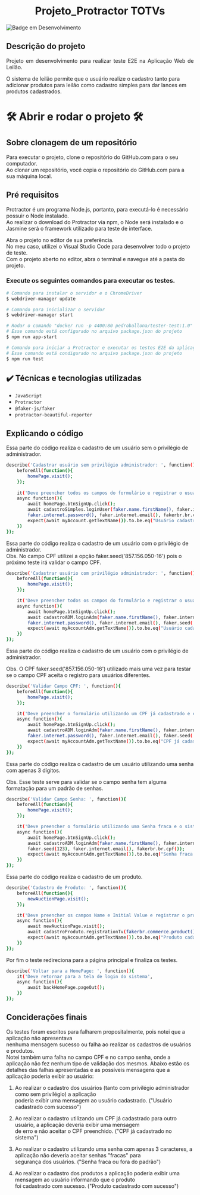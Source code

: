 <h1 align="center"> Projeto_Protractor TOTVs </h1>

![Badge em Desenvolvimento](http://img.shields.io/static/v1?label=STATUS&message=EM%20DESENVOLVIMENTO&color=GREEN&style=for-the-badge)

## Descrição do projeto 

<p align="justify">
 Projeto em desenvolvimento para realizar teste E2E na Aplicação Web de Leilão. </p> 
 <p> O sistema de leilão permite que o usuário realize o cadastro tanto para adicionar produtos para leilão como cadastro simples para dar lances 
 em produtos cadastrados.
</p>

# 🛠️ Abrir e rodar o projeto 🛠️
## Sobre clonagem de um repositório

<p>
Para executar o projeto, clone o repositório do GitHub.com para o seu computador. <br />
Ao clonar um repositório, você copia o repositório do GitHub.com para a sua máquina local.
</p>

## Pré requisitos
<p>
Protractor é um programa Node.js, portanto, para executá-lo é necessário possuir o Node instalado. <br />
Ao realizar o download do Protractor via npm, o Node será instalado e o Jasmine será o framework utilizado para teste de interface.
</p>

<p>
Abra o projeto no editor de sua preferência.<br />
No meu caso, utilizei o Visual Studio Code para desenvolver todo o projeto de teste.<br />
Com o projeto aberto no editor, abra o terminal e navegue até a pasta do projeto.
</p>

### Execute os seguintes comandos para executar os testes.
```bash
# Comando para instalar o servidor e o ChromeDriver
$ webdriver-manager update

# Comando para inicializar o servidor
$ webdriver-manager start

```
```bash
# Rodar o comando "docker run -p 4400:80 pedroballona/tester-test:1.0"
# Esse comando está configurado no arquivo package.json do projeto
$ npm run app-start

```
```bash
# Comando para iniciar a Protractor e executar os testes E2E da aplicação.
# Esse comando está condigurado no arquivo package.json do projeto
$ npm run test

```

## ✔️ Técnicas e tecnologias utilizadas

- ``JavaScript``
- ``Protractor``
- ``@faker-js/faker``
- ``protractor-beautiful-reporter``

## Explicando o código

Essa parte do código realiza o cadastro de um usuário sem o privilégio de administrador.
```bash
describe('Cadastrar usuário sem privilégio administrador: ', function(){
    beforeAll(function(){
        homePage.visit();
    });
    
    it('Deve preencher todos os campos do formulário e registrar o usuário sem privilégio administrador e retornar uma mensagem de SUCESSO para o usuário',
    async function(){
        await homePage.btnSignUp.click();
        await cadastroSimples.loginUser(faker.name.firstName(), faker.internet.userName(),
        faker.internet.password(), faker.internet.email(), fakerbr.br.cpf());
        expect(await myAccount.getTextName()).to.be.eq("Usuário cadastrado com sucesso")
    })
});

```

<p> Essa parte do código realiza o cadastro de um usuário com o privilégio de administrador. <br />
Obs. No campo CPF utilizei a opção faker.seed('857.156.050-16') pois o próximo teste irá validar o campo CPF. 
</p>

```bash
describe('Cadastrar usuário com privilégio administrador: ', function(){
    beforeAll(function(){
        homePage.visit();
    });

    it('Deve preencher todos os campos do formulário e registrar o usuário com privilégio administrador e retornar uma mensagem de SUCESSO para o usuário',
    async function(){
        await homePage.btnSignUp.click();
        await cadastroADM.loginAdm(faker.name.firstName(), faker.internet.userName(),
        faker.internet.password(), faker.internet.email(), faker.seed('857.156.050-16'));
        expect(await myAccountAdm.getTextName()).to.be.eq("Usuário cadastrado com sucesso")
    })
});

```

<p> Essa parte do código realiza o cadastro de um usuário com o privilégio de administrador. </p>
Obs. O CPF faker.seed('857.156.050-16') utilizado mais uma vez para testar se o campo CPF aceita o registro para usuários diferentes.

```bash
describe('Validar Campo CPF: ', function(){
    beforeAll(function(){
        homePage.visit();
    });

    it('Deve preencher o formulário utilizando um CPF já cadastrado e e retornar uma mensagem de ERRO para o usuário',
    async function(){
        await homePage.btnSignUp.click();
        await cadastroADM.loginAdm(faker.name.firstName(), faker.internet.userName(),
        faker.internet.password(), faker.internet.email(), faker.seed('857.156.050-16'));
        expect(await myAccountAdm.getTextName()).to.be.eq("CPF já cadastrado no sistema")
    })
});

```

<p> Essa parte do código realiza o cadastro de um usuário utilizando uma senha com apenas 3 dígitos. </p>
Obs. Esse teste serve para validar se o campo senha tem alguma formatação para um padrão de senhas.

```bash
describe('Validar Campo Senha: ', function(){
    beforeAll(function(){
        homePage.visit();
    });

    it('Deve preencher o formulário utilizando uma Senha fraca e o sistema não deve aceitar e retornar uma mensagem de ERRO para o usuário',
    async function(){
        await homePage.btnSignUp.click();
        await cadastroADM.loginAdm(faker.name.firstName(), faker.internet.userName(),
        faker.seed(123), faker.internet.email(), fakerbr.br.cpf());
        expect(await myAccountAdm.getTextName()).to.be.eq("Senha fraca ou fora do padrão")
    })
});

```

<p> Essa parte do código realiza o cadastro de um produto. </p>

```bash
describe('Cadastro de Produto: ', function(){
    beforeAll(function(){
        newAuctionPage.visit();
    });

    it('Deve preencher os campos Name e Initial Value e registrar o produto no sistema e retornar uma mensagem de sucesso para o usuário',
    async function(){
        await newAuctionPage.visit();
        await cadastroProduto.registrationTv(fakerbr.commerce.product(), fakerbr.finance.amount());
        expect(await myAccountAdm.getTextName()).to.be.eq("Produto cadastrado com sucesso")
    })
});

```

<p> Por fim o teste redireciona para a página principal e finaliza os testes. </p>

```bash
describe('Voltar para a HomePage: ', function(){
    it('Deve retornar para a tela de login do sistema',
    async function(){
        await backHomePage.pageOut();
    })
});

```

## Conciderações finais
<p>
Os testes foram escritos para falharem propositalmente, pois notei que a aplicação não apresentava <br /> 
nenhuma mensagem sucesso ou falha ao realizar os cadastros de usuários e produtos. <br />
Notei também uma falha no campo CPF e no campo senha, onde a aplicação não fez nenhum tipo de validação dos mesmos.
Abaixo estão os detalhes das falhas apresentadas e as possíveis mensagens que a aplicação poderia exibir ao usuário: <br />

1. Ao realizar o cadastro dos usuários (tanto com privilégio administrador como sem privilégio) a aplicação <br /> 
poderia exibir uma mensagem ao usuário cadastrado. ("Usuário cadastrado com sucesso")

2. Ao realizar o cadastro utilizando um CPF já cadastrado para outro usuário, a aplicação deveria exibir uma mensagem <br /> 
de erro e não aceitar o CPF preenchido. ("CPF já cadastrado no sistema")

3. Ao realizar o cadastro utilizando uma senha com apenas 3 caracteres, a aplicação não deveria aceitar senhas "fracas" para <br /> 
segurança dos usuários. ("Senha fraca ou fora do padrão")

4. Ao realizar o cadastro dos produtos a aplicação poderia exibir uma mensagem ao usuário informando que o produto <br />
foi cadastrado com sucesso. ("Produto cadastrado com sucesso")
</p>

